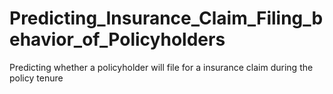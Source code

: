 # Predicting_Insurance_Claim_Filing_behavior_of_Policyholders
Predicting whether a policyholder will file for a insurance claim during the policy tenure 
